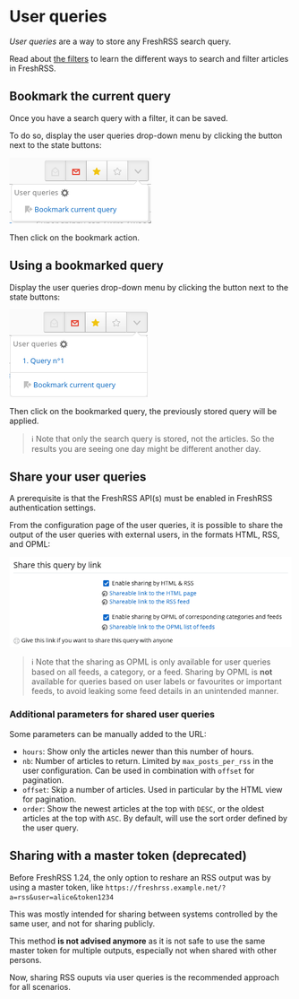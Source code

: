 # User queries

*User queries* are a way to store any FreshRSS search query.

Read about [the filters](./10_filter.md) to learn the different ways to search and filter
articles in FreshRSS.

## Bookmark the current query

Once you have a search query with a filter, it can be saved.

To do so, display the user queries drop-down menu by clicking the button next to the state buttons:

![User queries drop-down](../img/users/user.queries.drop-down.empty.png)

Then click on the bookmark action.

## Using a bookmarked query

Display the user queries drop-down menu by clicking the button next to the state buttons:

![User queries drop-down](../img/users/user.queries.drop-down.not.empty.png)

Then click on the bookmarked query, the previously stored query will be applied.

> ℹ️ Note that only the search query is stored, not the articles.
> So the results you are seeing one day might be different another day.

## Share your user queries

A prerequisite is that the FreshRSS API(s) must be enabled in FreshRSS authentication settings.

From the configuration page of the user queries,
it is possible to share the output of the user queries with external users,
in the formats HTML, RSS, and OPML:

![Share user query](../img/users/user-query-share.png)

> ℹ️ Note that the sharing as OPML is only available for user queries based on all feeds, a category, or a feed.
> Sharing by OPML is **not** available for queries based on user labels or favourites or important feeds,
> to avoid leaking some feed details in an unintended manner.

### Additional parameters for shared user queries

Some parameters can be manually added to the URL:

* `hours`: Show only the articles newer than this number of hours.
* `nb`: Number of articles to return. Limited by `max_posts_per_rss` in the user configuration. Can be used in combination with `offset` for pagination.
* `offset`: Skip a number of articles. Used in particular by the HTML view for pagination.
* `order`: Show the newest articles at the top with `DESC`, or the oldest articles at the top with `ASC`. By default, will use the sort order defined by the user query.

## Sharing with a master token (deprecated)

Before FreshRSS 1.24, the only option to reshare an RSS output was by using a master token,
like `https://freshrss.example.net/?a=rss&user=alice&token1234`

This was mostly intended for sharing between systems controlled by the same user, and not for sharing publicly.

This method **is not advised anymore** as it is not safe to use the same master token for multiple outputs,
especially not when shared with other persons.

Now, sharing RSS ouputs via user queries is the recommended approach for all scenarios.
